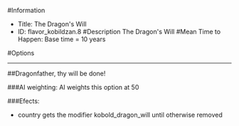 #Information
 - Title: The Dragon's Will
 - ID: flavor_kobildzan.8
#Description
The Dragon's Will
#Mean Time to Happen:
Base time = 10 years

#Options

___
##Dragonfather, thy will be done!

###AI weighting:
AI weights this option at 50


###Efects:<ul><li>country gets the modifier kobold_dragon_will until otherwise removed</li></ul>
